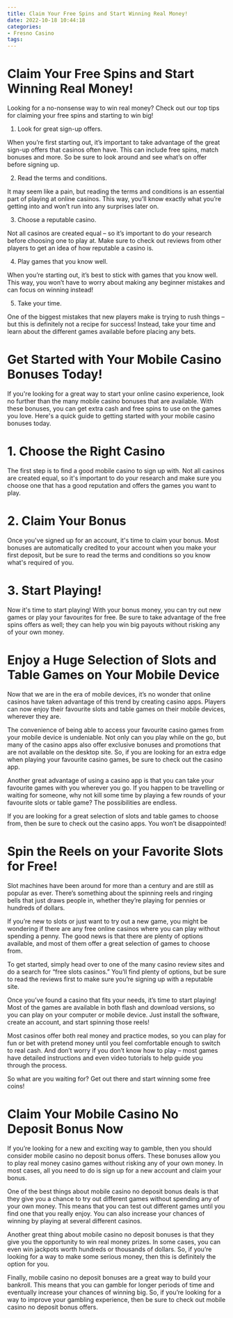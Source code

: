 ```yaml
---
title: Claim Your Free Spins and Start Winning Real Money!
date: 2022-10-18 10:44:18
categories:
- Fresno Casino
tags:
---
```



#  Claim Your Free Spins and Start Winning Real Money!

Looking for a no-nonsense way to win real money? Check out our top tips for claiming your free spins and starting to win big!

 1. Look for great sign-up offers.

When you’re first starting out, it’s important to take advantage of the great sign-up offers that casinos often have. This can include free spins, match bonuses and more. So be sure to look around and see what’s on offer before signing up.

2. Read the terms and conditions.

It may seem like a pain, but reading the terms and conditions is an essential part of playing at online casinos. This way, you’ll know exactly what you’re getting into and won’t run into any surprises later on.

3. Choose a reputable casino.

Not all casinos are created equal – so it’s important to do your research before choosing one to play at. Make sure to check out reviews from other players to get an idea of how reputable a casino is.

4. Play games that you know well.

When you’re starting out, it’s best to stick with games that you know well. This way, you won’t have to worry about making any beginner mistakes and can focus on winning instead!


5. Take your time.

One of the biggest mistakes that new players make is trying to rush things – but this is definitely not a recipe for success! Instead, take your time and learn about the different games available before placing any bets.

#  Get Started with Your Mobile Casino Bonuses Today!

If you're looking for a great way to start your online casino experience, look no further than the many mobile casino bonuses that are available. With these bonuses, you can get extra cash and free spins to use on the games you love. Here's a quick guide to getting started with your mobile casino bonuses today.

# 1. Choose the Right Casino

The first step is to find a good mobile casino to sign up with. Not all casinos are created equal, so it's important to do your research and make sure you choose one that has a good reputation and offers the games you want to play.

# 2. Claim Your Bonus

Once you've signed up for an account, it's time to claim your bonus. Most bonuses are automatically credited to your account when you make your first deposit, but be sure to read the terms and conditions so you know what's required of you.

# 3. Start Playing!

Now it's time to start playing! With your bonus money, you can try out new games or play your favourites for free. Be sure to take advantage of the free spins offers as well; they can help you win big payouts without risking any of your own money.

#  Enjoy a Huge Selection of Slots and Table Games on Your Mobile Device 

Now that we are in the era of mobile devices, it’s no wonder that online casinos have taken advantage of this trend by creating casino apps. Players can now enjoy their favourite slots and table games on their mobile devices, wherever they are.

The convenience of being able to access your favourite casino games from your mobile device is undeniable. Not only can you play while on the go, but many of the casino apps also offer exclusive bonuses and promotions that are not available on the desktop site. So, if you are looking for an extra edge when playing your favourite casino games, be sure to check out the casino app.

Another great advantage of using a casino app is that you can take your favourite games with you wherever you go. If you happen to be travelling or waiting for someone, why not kill some time by playing a few rounds of your favourite slots or table game? The possibilities are endless.

If you are looking for a great selection of slots and table games to choose from, then be sure to check out the casino apps. You won’t be disappointed!

#  Spin the Reels on your Favorite Slots for Free!

Slot machines have been around for more than a century and are still as popular as ever. There’s something about the spinning reels and ringing bells that just draws people in, whether they’re playing for pennies or hundreds of dollars.

If you’re new to slots or just want to try out a new game, you might be wondering if there are any free online casinos where you can play without spending a penny. The good news is that there are plenty of options available, and most of them offer a great selection of games to choose from.

To get started, simply head over to one of the many casino review sites and do a search for “free slots casinos.” You’ll find plenty of options, but be sure to read the reviews first to make sure you’re signing up with a reputable site.

Once you’ve found a casino that fits your needs, it’s time to start playing! Most of the games are available in both flash and download versions, so you can play on your computer or mobile device. Just install the software, create an account, and start spinning those reels!

Most casinos offer both real money and practice modes, so you can play for fun or bet with pretend money until you feel comfortable enough to switch to real cash. And don’t worry if you don’t know how to play – most games have detailed instructions and even video tutorials to help guide you through the process.

So what are you waiting for? Get out there and start winning some free coins!

#  Claim Your Mobile Casino No Deposit Bonus Now

If you’re looking for a new and exciting way to gamble, then you should consider mobile casino no deposit bonus offers. These bonuses allow you to play real money casino games without risking any of your own money. In most cases, all you need to do is sign up for a new account and claim your bonus.

One of the best things about mobile casino no deposit bonus deals is that they give you a chance to try out different games without spending any of your own money. This means that you can test out different games until you find one that you really enjoy. You can also increase your chances of winning by playing at several different casinos.

Another great thing about mobile casino no deposit bonuses is that they give you the opportunity to win real money prizes. In some cases, you can even win jackpots worth hundreds or thousands of dollars. So, if you’re looking for a way to make some serious money, then this is definitely the option for you.

Finally, mobile casino no deposit bonuses are a great way to build your bankroll. This means that you can gamble for longer periods of time and eventually increase your chances of winning big. So, if you’re looking for a way to improve your gambling experience, then be sure to check out mobile casino no deposit bonus offers.